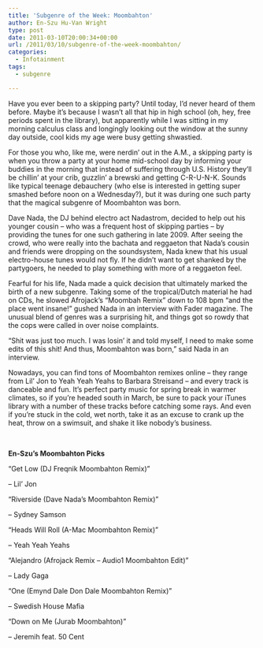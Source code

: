 ```yaml
---
title: 'Subgenre of the Week: Moombahton'
author: En-Szu Hu-Van Wright
type: post
date: 2011-03-10T20:00:34+00:00
url: /2011/03/10/subgenre-of-the-week-moombahton/
categories:
  - Infotainment
tags:
  - subgenre

---
```

Have you ever been to a skipping party? Until today, I’d never heard of them before. Maybe it’s because I wasn’t all that hip in high school (oh, hey, free periods spent in the library), but apparently while I was sitting in my morning calculus class and longingly looking out the window at the sunny day outside, cool kids my age were busy getting shwastied.

For those you who, like me, were nerdin’ out in the A.M., a skipping party is when you throw a party at your home mid-school day by informing your buddies in the morning that instead of suffering through U.S. History they’ll be chillin’ at your crib, guzzlin’ a brewski and getting C-R-U-N-K. Sounds like typical teenage debauchery (who else is interested in getting super smashed before noon on a Wednesday?), but it was during one such party that the magical subgenre of Moombahton was born.

Dave Nada, the DJ behind electro act Nadastrom, decided to help out his younger cousin – who was a frequent host of skipping parties – by providing the tunes for one such gathering in late 2009. After seeing the crowd, who were really into the bachata and reggaeton that Nada’s cousin and friends were dropping on the soundsystem, Nada knew that his usual electro-house tunes would not fly. If he didn’t want to get shanked by the partygoers, he needed to play something with more of a reggaeton feel.

Fearful for his life, Nada made a quick decision that ultimately marked the birth of a new subgenre. Taking some of the tropical/Dutch material he had on CDs, he slowed Afrojack’s “Moombah Remix” down to 108 bpm “and the place went insane!” gushed Nada in an interview with Fader magazine. The unusual blend of genres was a surprising hit, and things got so rowdy that the cops were called in over noise complaints.

“Shit was just too much. I was losin’ it and told myself, I need to make some edits of this shit! And thus, Moombahton was born,” said Nada in an interview.

Nowadays, you can find tons of Moombahton remixes online – they range from Lil’ Jon to Yeah Yeah Yeahs to Barbara Streisand – and every track is danceable and fun. It’s perfect party music for spring break in warmer climates, so if you’re headed south in March, be sure to pack your iTunes library with a number of these tracks before catching some rays. And even if you’re stuck in the cold, wet north, take it as an excuse to crank up the heat, throw on a swimsuit, and shake it like nobody’s business.

&nbsp;

**En-Szu’s Moombahton Picks**

“Get Low (DJ Freqnik Moombahton Remix)”
  
– Lil’ Jon

“Riverside (Dave Nada’s Moombahton Remix)”
  
– Sydney Samson

“Heads Will Roll (A-Mac Moombahton Remix)”
  
– Yeah Yeah Yeahs

“Alejandro (Afrojack Remix – Audio1 Moombahton Edit)”
  
– Lady Gaga

“One (Emynd Dale Don Dale Moombahton Remix)”
  
– Swedish House Mafia

“Down on Me (Jurab Moombahton)”
  
– Jeremih feat. 50 Cent